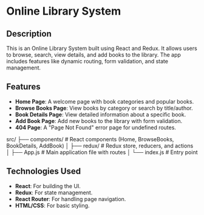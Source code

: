 # Online Library System

## Description
This is an Online Library System built using React and Redux. It allows users to browse, search, view details, and add books to the library. The app includes features like dynamic routing, form validation, and state management.

## Features
- **Home Page**: A welcome page with book categories and popular books.
- **Browse Books Page**: View books by category or search by title/author.
- **Book Details Page**: View detailed information about a specific book.
- **Add Book Page**: Add new books to the library with form validation.
- **404 Page**: A "Page Not Found" error page for undefined routes.

src/
├── components/         # React components (Home, BrowseBooks, BookDetails, AddBook)
│
├── redux/              # Redux store, reducers, and actions
│
├── App.js              # Main application file with routes
│
└── index.js            # Entry point


## Technologies Used
- **React**: For building the UI.
- **Redux**: For state management.
- **React Router**: For handling page navigation.
- **HTML/CSS**: For basic styling.
